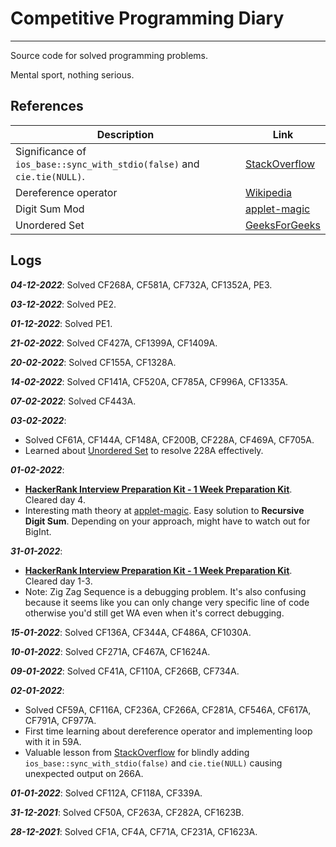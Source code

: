 # Competitive Programming Diary

---
Source code for solved programming problems.

Mental sport, nothing serious.

## References
| Description                                                             | Link                                                                                                                   |
|-------------------------------------------------------------------------|------------------------------------------------------------------------------------------------------------------------|
| Significance of `ios_base::sync_with_stdio(false)` and `cie.tie(NULL)`. | [StackOverflow](https://stackoverflow.com/questions/31162367/significance-of-ios-basesync-with-stdiofalse-cin-tienull) |
| Dereference operator                                                    | [Wikipedia](https://en.wikipedia.org/wiki/Dereference_operator)                                                        |
| Digit Sum Mod                                                           | [applet-magic](http://applet-magic.com/digitsummod9.htm)                                                               |
| Unordered Set                                                           | [GeeksForGeeks](https://www.geeksforgeeks.org/unordered_set-in-cpp-stl/)                                               |

## Logs
***04-12-2022***: Solved CF268A, CF581A, CF732A, CF1352A, PE3.

***03-12-2022***: Solved PE2.

***01-12-2022***: Solved PE1.

***21-02-2022***: Solved CF427A, CF1399A, CF1409A.

***20-02-2022***: Solved CF155A, CF1328A.

***14-02-2022***: Solved CF141A, CF520A, CF785A, CF996A, CF1335A.

***07-02-2022***: Solved CF443A.

***03-02-2022***:
- Solved CF61A, CF144A, CF148A, CF200B, CF228A, CF469A, CF705A.
- Learned about [Unordered Set](https://www.geeksforgeeks.org/unordered_set-in-cpp-stl/) to resolve 228A effectively.

***01-02-2022***:
- **[HackerRank Interview Preparation Kit - 1 Week Preparation Kit](https://hackerrank.com)**. Cleared day 4.
- Interesting math theory at [applet-magic](http://applet-magic.com/digitsummod9.htm). Easy solution to **Recursive Digit Sum**. Depending on your approach, might have to watch out for BigInt.

***31-01-2022***:
- **[HackerRank Interview Preparation Kit - 1 Week Preparation Kit](https://hackerrank.com)**. Cleared day 1-3.
- Note: Zig Zag Sequence is a debugging problem. It's also confusing because it seems like you can only change very specific line of code otherwise you'd still get WA even when it's correct debugging.

***15-01-2022***: Solved CF136A, CF344A, CF486A, CF1030A.

***10-01-2022***: Solved CF271A, CF467A, CF1624A.

***09-01-2022***: Solved CF41A, CF110A, CF266B, CF734A.

***02-01-2022***:
- Solved CF59A, CF116A, CF236A, CF266A, CF281A, CF546A, CF617A, CF791A, CF977A.
- First time learning about dereference operator and implementing loop with it in 59A.
- Valuable lesson from [StackOverflow](https://stackoverflow.com/questions/31162367/significance-of-ios-basesync-with-stdiofalse-cin-tienull) for blindly adding `ios_base::sync_with_stdio(false)` and `cie.tie(NULL)` causing unexpected output on 266A.

***01-01-2022***: Solved CF112A, CF118A, CF339A.

***31-12-2021***: Solved CF50A, CF263A, CF282A, CF1623B.

***28-12-2021***: Solved CF1A, CF4A, CF71A, CF231A, CF1623A.
